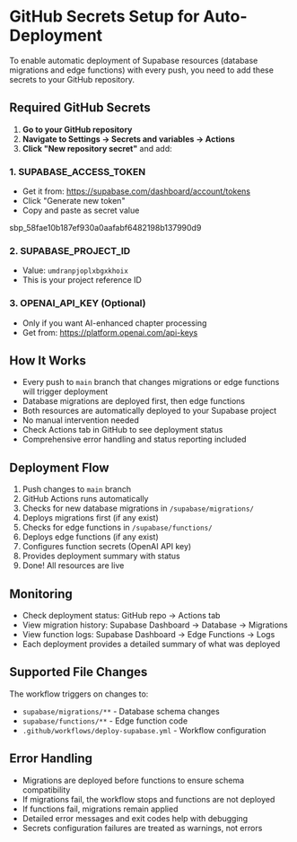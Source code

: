 # GitHub Secrets Setup for Auto-Deployment

To enable automatic deployment of Supabase resources (database migrations and edge functions) with every push, you need to add these secrets to your GitHub repository.

## Required GitHub Secrets

1. **Go to your GitHub repository**
2. **Navigate to Settings → Secrets and variables → Actions**
3. **Click "New repository secret"** and add:

### 1. SUPABASE_ACCESS_TOKEN
- Get it from: https://supabase.com/dashboard/account/tokens
- Click "Generate new token"
- Copy and paste as secret value

sbp_58fae10b187ef930a0aafabf6482198b137990d9

### 2. SUPABASE_PROJECT_ID
- Value: `umdranpjoplxbgxkhoix`
- This is your project reference ID

### 3. OPENAI_API_KEY (Optional)
- Only if you want AI-enhanced chapter processing
- Get from: https://platform.openai.com/api-keys

## How It Works

- Every push to `main` branch that changes migrations or edge functions will trigger deployment
- Database migrations are deployed first, then edge functions
- Both resources are automatically deployed to your Supabase project
- No manual intervention needed
- Check Actions tab in GitHub to see deployment status
- Comprehensive error handling and status reporting included

## Deployment Flow

1. Push changes to `main` branch
2. GitHub Actions runs automatically
3. Checks for new database migrations in `/supabase/migrations/`
4. Deploys migrations first (if any exist)
5. Checks for edge functions in `/supabase/functions/`
6. Deploys edge functions (if any exist)
7. Configures function secrets (OpenAI API key)
8. Provides deployment summary with status
9. Done! All resources are live

## Monitoring

- Check deployment status: GitHub repo → Actions tab
- View migration history: Supabase Dashboard → Database → Migrations
- View function logs: Supabase Dashboard → Edge Functions → Logs
- Each deployment provides a detailed summary of what was deployed

## Supported File Changes

The workflow triggers on changes to:
- `supabase/migrations/**` - Database schema changes
- `supabase/functions/**` - Edge function code
- `.github/workflows/deploy-supabase.yml` - Workflow configuration

## Error Handling

- Migrations are deployed before functions to ensure schema compatibility
- If migrations fail, the workflow stops and functions are not deployed
- If functions fail, migrations remain applied
- Detailed error messages and exit codes help with debugging
- Secrets configuration failures are treated as warnings, not errors